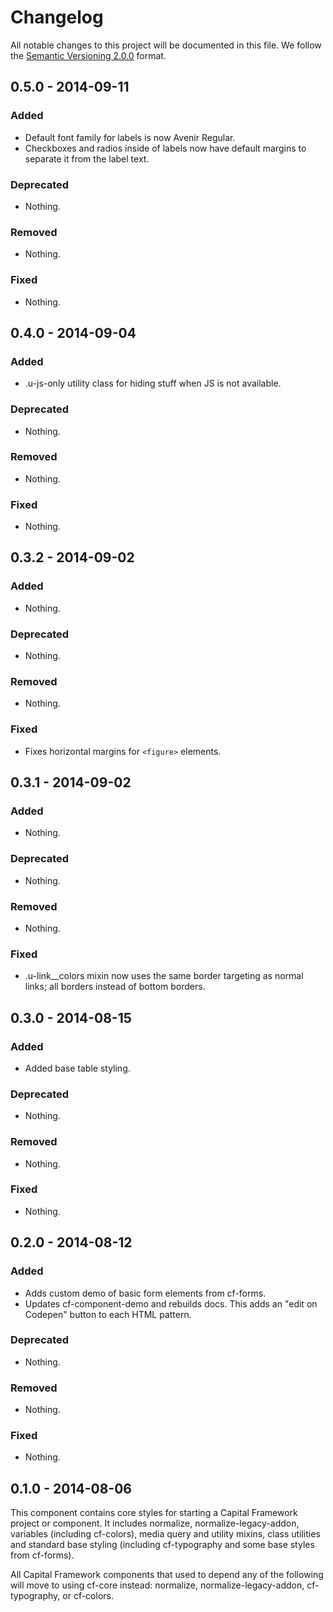 # Changelog

All notable changes to this project will be documented in this file.
We follow the [Semantic Versioning 2.0.0](http://semver.org/) format.


## 0.5.0 - 2014-09-11

### Added
- Default font family for labels is now Avenir Regular.
- Checkboxes and radios inside of labels now have default margins to separate
  it from the label text.

### Deprecated
- Nothing.

### Removed
- Nothing.

### Fixed
- Nothing.


## 0.4.0 - 2014-09-04

### Added
- .u-js-only utility class for hiding stuff when JS is not available.

### Deprecated
- Nothing.

### Removed
- Nothing.

### Fixed
- Nothing.


## 0.3.2 - 2014-09-02

### Added
- Nothing.

### Deprecated
- Nothing.

### Removed
- Nothing.

### Fixed
- Fixes horizontal margins for `<figure>` elements.


## 0.3.1 - 2014-09-02

### Added
- Nothing.

### Deprecated
- Nothing.

### Removed
- Nothing.

### Fixed
- .u-link__colors mixin now uses the same border targeting as normal links;
  all borders instead of bottom borders.


## 0.3.0 - 2014-08-15

### Added
- Added base table styling.

### Deprecated
- Nothing.

### Removed
- Nothing.

### Fixed
- Nothing.


## 0.2.0 - 2014-08-12

### Added
- Adds custom demo of basic form elements from cf-forms.
- Updates cf-component-demo and rebuilds docs.
  This adds an "edit on Codepen" button to each HTML pattern.

### Deprecated
- Nothing.

### Removed
- Nothing.

### Fixed
- Nothing.


## 0.1.0 - 2014-08-06

This component contains core styles for starting a Capital Framework project or
component. It includes normalize, normalize-legacy-addon, variables (including
cf-colors), media query and utility mixins, class utilities and standard base
styling (including cf-typography and some base styles from cf-forms).

All Capital Framework components that used to depend any of the following will
move to using cf-core instead: normalize, normalize-legacy-addon, cf-typography,
or cf-colors.
